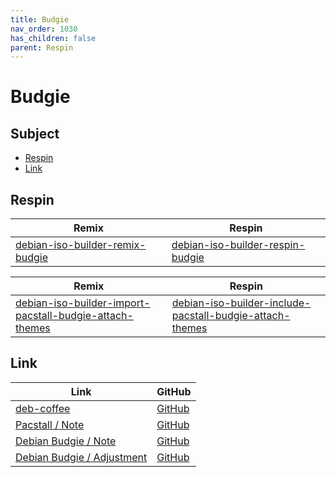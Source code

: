 ```yaml
---
title: Budgie
nav_order: 1030
has_children: false
parent: Respin
---
```



# Budgie




## Subject

* [Respin](#respin)
* [Link](#link)



## Respin

| Remix  | Respin |
| ------ | ------ |
| [debian-iso-builder-remix-budgie](https://github.com/samwhelp/debian-iso-builder-remix-budgie) | [debian-iso-builder-respin-budgie](https://github.com/samwhelp/debian-iso-builder-respin-budgie) |


| Remix  | Respin |
| ------ | ------ |
| [debian-iso-builder-import-pacstall-budgie-attach-themes](https://github.com/samwhelp/debian-iso-builder-import-pacstall-budgie-attach-themes) | [debian-iso-builder-include-pacstall-budgie-attach-themes](https://github.com/samwhelp/debian-iso-builder-include-pacstall-budgie-attach-themes) |




## Link

| Link | GitHub |
| ---- | ------ |
| [deb-coffee](https://samwhelp.github.io/deb-coffee/) | [GitHub](https://github.com/samwhelp/deb-coffee) |
| [Pacstall / Note](https://samwhelp.github.io/note-about-pacstall/) | [GitHub](https://github.com/samwhelp/note-about-pacstall) |
| [Debian Budgie / Note](https://samwhelp.github.io/note-about-debian-budgie/) | [GitHub](https://github.com/samwhelp/note-about-debian-budgie) |
| [Debian Budgie / Adjustment](https://samwhelp.github.io/debian-budgie-adjustment/) | [GitHub](https://github.com/samwhelp/debian-budgie-adjustment) |
